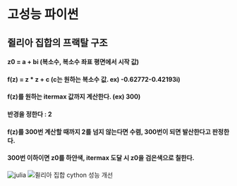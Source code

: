 # 고성능 파이썬

## 쥘리아 집합의 프랙탈 구조
#### z0 = a + bi (복소수, 복소수 좌표 평면에서 시작 값)
#### f(z) = z * z + c (c는 원하는 복소수 값. ex) -0.62772-0.42193i)
#### f(z)를 원하는 itermax 값까지 계산한다. (ex) 300)
#### 반경을 정한다 : 2
#### f(z)를 300번 계산할 때까지 2를 넘지 않는다면 수렴, 300번이 되면 발산한다고 판정한다.
#### 300번 이하이면 z0를 하얀색, itermax 도달 시 z0을 검은색으로 칠한다.
![julia](https://user-images.githubusercontent.com/62974484/148565253-4aaf96ae-4570-42c4-8574-93b9a679c164.png)
![쥘리아 집합 cython 성능 개선](https://user-images.githubusercontent.com/62974484/148568153-fd5639b2-560d-4253-8368-0f15d16aad7f.PNG)
